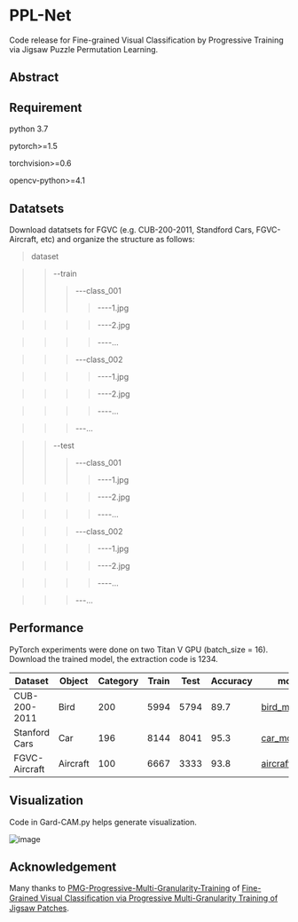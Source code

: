 # PPL-Net

Code release for Fine-grained Visual Classification by Progressive Training via Jigsaw Puzzle Permutation Learning.

## Abstract


## Requirement
python 3.7

pytorch>=1.5

torchvision>=0.6

opencv-python>=4.1

## Datatsets

Download datatsets for FGVC (e.g. CUB-200-2011, Standford Cars, FGVC-Aircraft, etc) and organize the structure as follows:

>dataset

>>--train
>>>---class_001
>>>>----1.jpg

>>>>----2.jpg

>>>>----...

>>>---class_002

>>>>----1.jpg

>>>>----2.jpg

>>>>----...

>>>---...

>>--test
>>>---class_001
>>>>----1.jpg

>>>>----2.jpg

>>>>----...

>>>---class_002

>>>>----1.jpg

>>>>----2.jpg

>>>>----...

>>>---...


## Performance 
PyTorch experiments were done on two Titan V GPU (batch_size = 16). Download the trained model, the extraction code is 1234.

Dataset  |  Object  |  Category  |  Train  |  Test  |  Accuracy |  model  
------  |  ------  |  --------|  ---------|  ------|  ------ |  --------
CUB-200-2011  |  Bird  |  200  |  5994  |  5794  |  89.7  |  [bird_model](https://pan.baidu.com/s/1uxCJsk2lvFlN9fUQF5EoUA)
Stanford Cars  |  Car  |  196  |  8144  |  8041  |  95.3  |  [car_model](https://pan.baidu.com/s/1wuf44hIBCJdN1PMUir1y9Q)
FGVC-Aircraft  |  Aircraft  |  100  |  6667 |  3333  |  93.8  | [aircraft_model](https://pan.baidu.com/s/1tMwOqES_fSLWytS0fLBCUw)

## Visualization

Code in Gard-CAM.py helps generate visualization.

![image](https://github.com/Zhao-fan/PPL-Net/blob/main/images/vis.png)

## Acknowledgement

Many thanks to [PMG-Progressive-Multi-Granularity-Training](https://github.com/PRIS-CV/PMG-Progressive-Multi-Granularity-Training) of [Fine-Grained Visual Classiﬁcation via Progressive Multi-Granularity Training of Jigsaw Patches](https://arxiv.org/abs/2003.03836).

